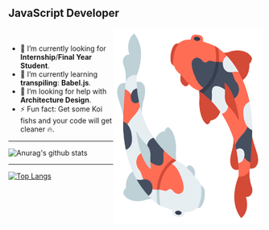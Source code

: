 ## JavaScript Developer

<img src="https://github.com/BangaFlow/BangaFlow/blob/master/images/koi_fish.png" align="right" width="296" height="386"/>

<br/>

- 🔭 I’m currently looking for **Internship**/**Final Year Student**.
- 🌱 I’m currently learning **transpiling**: **Babel.js**.
- 🤔 I’m looking for help with **Architecture Design**.
- ⚡ Fun fact: Get some Koi fishs and your code will get cleaner 🔥.

***

![Anurag's github stats](https://github-readme-stats.vercel.app/api?username=bangaflow&show_icons=true&theme=nord)

***

[![Top Langs](https://github-readme-stats.vercel.app/api/top-langs/?username=bangaflow&layout=compact&theme=nord)](https://github.com/anuraghazra/github-readme-stats)
